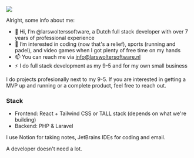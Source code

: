 <img src="https://media1.giphy.com/media/v1.Y2lkPTc5MGI3NjExdThicmFyajB1a2JnZTVjeDVlMTA0aDY3Nnl2dTB6ZGdpcjZzZjJqbSZlcD12MV9pbnRlcm5hbF9naWZfYnlfaWQmY3Q9Zw/k2bbmbmvUo7gA/giphy.webp">

Alright, some info about me:

- 👋 Hi, I’m @larswolterssoftware, a Dutch full stack developer with over 7 years of professional experience
- 👀 I’m interested in coding (now that's a relief), sports (running and padel), and video games when I got plenty of free time on my hands
- 📫 You can reach me via info@larswoltersoftware.nl
- ⚡ I do full stack development as my 9-5 and for my own small business

I do projects profesionally next to my 9-5. If you are interested in getting a MVP up and running or a complete product, feel free to reach out.

### Stack

- Frontend: React + Tailwind CSS or TALL stack (depends on what we're building)
- Backend: PHP & Laravel

I use Notion for taking notes, JetBrains IDEs for coding and email.

A developer doesn't need a lot.
